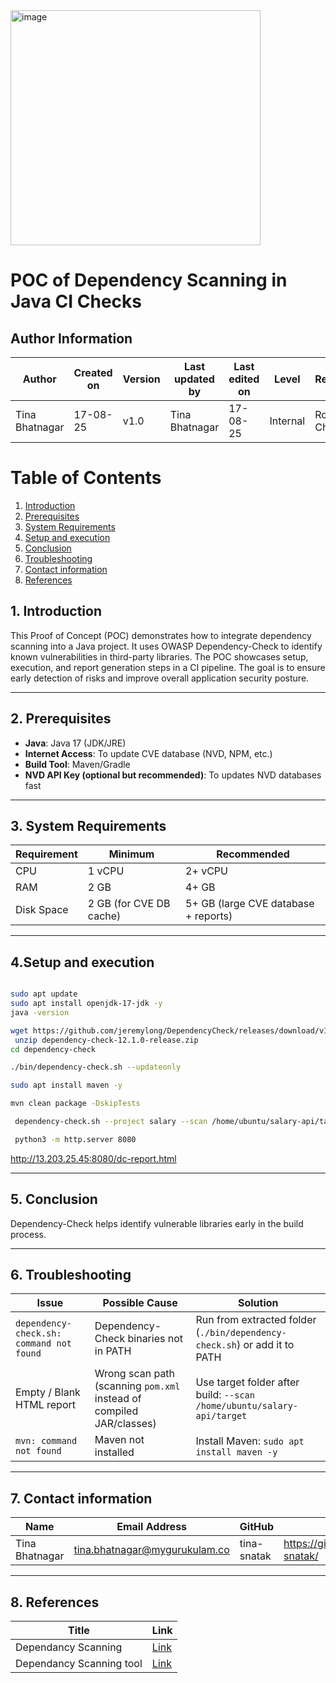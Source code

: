 
<img width="400" height="376" alt="image" src="https://github.com/user-attachments/assets/adae343f-32b7-44e2-81f3-b8da98af9784" />


#  POC of Dependency Scanning in Java CI Checks

##   Author Information

| **Author**   | **Created on** | **Version** | **Last updated by** | **Last edited on** | **Level** | **Reviewer**  |
|--------------|----------------|-------------|---------------------|--------------------|-----------|---------------|
| Tina Bhatnagar  | 17-08-25    | v1.0  |  Tina Bhatnagar |17-08-25     | Internal    | Rohit Chopra    |



# Table of Contents  

1. [Introduction](#1-introduction)
2. [Prerequisites](#2-Prerequisites)
3. [System Requirements](#3-System-Requirements)
4. [Setup and execution](#4-setup-instructions)  
5. [Conclusion](#5-conclusion)
6. [Troubleshooting](#6-Troubleshooting) 
7. [Contact information](#7-Contact-information)  
8. [References](#8-references)  


## 1. Introduction

This Proof of Concept (POC) demonstrates how to integrate dependency scanning into a Java project.  It uses OWASP Dependency-Check to identify known vulnerabilities in third-party libraries.  The POC showcases setup, execution, and report generation steps in a CI pipeline.  The goal is to ensure early detection of risks and improve overall application security posture.  

---

## 2. Prerequisites

- **Java**: Java 17 (JDK/JRE)   
- **Internet Access**: To update CVE database (NVD, NPM, etc.)   
- **Build Tool**: Maven/Gradle 
- **NVD API Key (optional but recommended)**: To updates NVD databases fast  
---


## 3. System Requirements


| Requirement        | Minimum                | Recommended                       |
|--------------------|------------------------|-----------------------------------|
| CPU                | 1 vCPU                | 2+ vCPU                           |
| RAM                | 2 GB                  | 4+ GB                             |
| Disk Space         | 2 GB (for CVE DB cache) | 5+ GB (large CVE database + reports) |



---

## 4.Setup and execution

```bash

sudo apt update
sudo apt install openjdk-17-jdk -y
java -version
```

```bash
wget https://github.com/jeremylong/DependencyCheck/releases/download/v12.1.0/dependency-check-12.1.0-release.zip
 unzip dependency-check-12.1.0-release.zip
cd dependency-check
```

```bash
./bin/dependency-check.sh --updateonly
```


```bash
sudo apt install maven -y
```

```bash
mvn clean package -DskipTests
```

```bash
 dependency-check.sh --project salary --scan /home/ubuntu/salary-api/target --format HTML --out /home/ubuntu/dc-report.html
```

```bash
 python3 -m http.server 8080
```

http://13.203.25.45:8080/dc-report.html


---

## 5. Conclusion

Dependency-Check helps identify vulnerable libraries early in the build process.  


---

## 6. Troubleshooting


| Issue | Possible Cause | Solution |
|-------|----------------|----------|
| `dependency-check.sh: command not found` | Dependency-Check binaries not in PATH | Run from extracted folder (`./bin/dependency-check.sh`) or add it to PATH |
| Empty / Blank HTML report | Wrong scan path (scanning `pom.xml` instead of compiled JAR/classes) | Use target folder after build: `--scan /home/ubuntu/salary-api/target` |
| `mvn: command not found` | Maven not installed | Install Maven: `sudo apt install maven -y` |




---


## 7. Contact information


| Name| Email Address      | GitHub | URL |
|-----|--------------------------|-------------|---------|
| Tina Bhatnagar | [tina.bhatnagar@mygurukulam.co](mailto:tina.bhatnagar@mygurukulam.co)|  tina-snatak  | https://github.com/tina-snatak/ |

---

## 8. References

| **Title** | **Link** |
|-----------|----------|
| Dependancy Scanning |[Link](https://docs.gitlab.com/ee/user/application_security/dependency_scanning/) 
| Dependancy Scanning tool |[Link](https://finitestate.io/blog/best-java-scanner)
